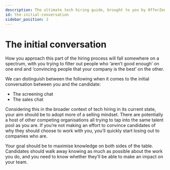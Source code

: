 ```yaml
---
description: The ultimate tech hiring guide, brought to you by OfferZen.
id: the-initial-conversation
sidebar_position: 2
---
```

# The initial conversation

How you approach this part of the hiring process will fall somewhere on a spectrum, with you trying to filter out people who ‘aren’t good enough’ on one end and ‘convincing people that your company is the best’ on the other.

We can distinguish between the following when it comes to the initial conversation between you and the candidate:

* The screening chat
* The sales chat

Considering this in the broader context of tech hiring in its current state, your aim should be to adopt more of a selling mindset. There are potentially a host of other competing organisations all trying to tap into the same talent pool as you are. If you’re not making an effort to convince candidates of why they should choose to work with you, you’ll quickly start losing out to companies who are.

Your goal should be to maximise knowledge on both sides of the table. Candidates should walk away knowing as much as possible about the work you do, and you need to know whether they’ll be able to make an impact on your team.